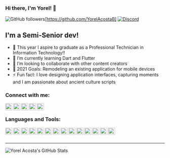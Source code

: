 ### Hi there, I'm Yorel! 👋

![GitHub followers](https://img.shields.io/github/followers/yorelacostab?label=FOLLOW%20%40YORELACOSTAB&logo=Github&style=for-the-badge)[https://github.com/YorelAcostaB]
[![Discord](https://img.shields.io/discord/796222813399941190?label=DISCORD%20CHAT%20%40OVERDATA&logo=Discord&style=for-the-badge)][discord]
## I'm a Semi-Senior dev!

- 🔭 This year I aspire to graduate as a Professional Technician in Information Technology!!
- 🌱 I’m currently learning Dart and Flutter
- 👯 I’m looking to collaborate with other content creators
- 🥅 2021 Goals: Remodeling an existing application for mobile devices
- ⚡ Fun fact: I love designing application interfaces, capturing moments and I am passionate about ancient culture scripts


### Connect with me:

[<img align="left" alt="Yorel Acosta | Dev.to" width="22px" src="https://simpleicons.org/icons/dev-dot-to.svg" />][devto]
[<img align="left" alt="Yorel Acosta | Dribbble" width="22px" src="https://simpleicons.org/icons/dribbble.svg" />][dribbble]
[<img align="left" alt="Yorel Acosta | Instagram" width="22px" src="https://simpleicons.org/icons/instagram.svg" />][instagram]
[<img align="left" alt="Yorel Acosta | Discord" width="22px" src="https://simpleicons.org/icons/discord.svg" />][discord]
[<img align="left" alt="Yorel Acosta | Linkedin" width="22px" src="https://simpleicons.org/icons/linkedin.svg" />][linkedin]

<br />

### Languages and Tools:

<img align="left" width="22px" src="https://simpleicons.org/icons/java.svg" />
<img align="left" width="22px" src="https://simpleicons.org/icons/javascript.svg" />
<img align="left" width="22px" src="https://simpleicons.org/icons/node-dot-js.svg" />
<img align="left" width="22px" src="https://simpleicons.org/icons/express.svg" />
<img align="left" width="22px" src="https://simpleicons.org/icons/firebase.svg" />
<img align="left" width="22px" src="https://simpleicons.org/icons/gnubash.svg" />
<img align="left" width="22px" src="https://simpleicons.org/icons/flutter.svg" />
<img align="left" width="22px" src="https://simpleicons.org/icons/graphql.svg" />
<img align="left" width="22px" src="https://simpleicons.org/icons/figma.svg" />
<img align="left" width="22px" src="https://simpleicons.org/icons/adobexd.svg" />
<img align="left" width="22px" src="https://simpleicons.org/icons/adobepremierepro.svg" />
<img align="left" width="22px" src="https://simpleicons.org/icons/visualstudio.svg" />
<img align="left" width="22px" src="https://simpleicons.org/icons/visualstudiocode.svg" />
<img align="left" width="22px" src="https://simpleicons.org/icons/raspberrypi.svg" />

<br />
<br />

---
<img align="left" alt="Yorel Acosta's GitHub Stats" src="https://github-readme-stats.yorelacostab.vercel.app/api?username=yorelacostab&show_icons=true&hide_border=true" />

[dribbble]: https://dribbble.com/Yorel_Acosta
[instagram]: https://www.instagram.com/yorel_acosta/
[discord]: https://discord.gg/Sz4uQYQd
[linkedin]: https://www.linkedin.com/in/yorel-acosta-3b2630185/
[website]: https://example.com
[github]: https://github.com/YorelAcostaB
[devto]: https://dev.to/yorelacostab
